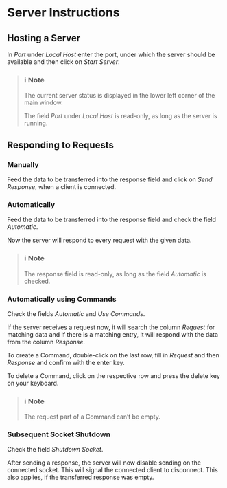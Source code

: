 # Server Instructions

## Hosting a Server

In *Port* under *Local Host* enter the port, under which the server should be available and then click on *Start Server*.

>### :information_source: Note
>
>The current server status is displayed in the lower left corner of the main window.
>
>The field *Port* under *Local Host* is read-only, as long as the server is running.

## Responding to Requests

### Manually

Feed the data to be transferred into the response field and click on *Send Response*, when a client is connected.

### Automatically

Feed the data to be transferred into the response field and check the field *Automatic*.

Now the server will respond to every request with the given data.

>### :information_source: Note
>
>The response field is read-only, as long as the field *Automatic* is checked.

### Automatically using Commands

Check the fields *Automatic* and *Use Commands*.

If the server receives a request now, it will search the column *Request* for matching data and if there is a matching entry, it will respond with the data from the column *Response*.

To create a Command, double-click on the last row, fill in *Request* and then *Response* and confirm with the enter key.

To delete a Command, click on the respective row and press the delete key on your keyboard.

>### :information_source: Note
>
>The request part of a Command can’t be empty.

### Subsequent Socket Shutdown

Check the field *Shutdown Socket*.

After sending a response, the server will now disable sending on the connected socket. This will signal the connected client to disconnect. This also applies, if the transferred response was empty.
